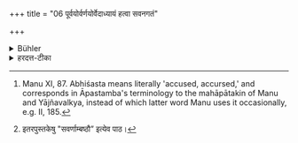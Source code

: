 +++
title = "06 पूर्वयोर्वर्णयोर्वेदाध्यायं हत्वा सवनगतं"

+++

<details><summary>Bühler</summary>

6. He who has slain a man belonging to the two (first-mentioned castes) who has studied the Veda, or had been initiated for the performance of a Soma-sacrifice, becomes an Abhiśasta. [^4] 


[^4]:  Manu XI, 87. Abhiśasta means literally 'accused, accursed,' and corresponds in Āpastamba's terminology to the mahāpātakin of Manu and Yājñavalkya, instead of which latter word Manu uses it occasionally, e.g. II, 185.
</details>

<details><summary>हरदत्त-टीका</summary>

## सूत्रम्
पूर्वयोर्वर्णयोर्वेदाध्यायं हत्वा सवनगतं वाऽभिशस्तः ॥६॥  
## टिप्पनी
उक्तेषु यौ पूर्वौ वर्णौ क्षत्रियवैश्यौ तयोर्यो वेदाध्यायः अधीतवेदः तं हत्वा अभिशस्तो भवति । अभिशस्त इति ब्रह्मघ्नोऽभिधानम् । सवनगतं वा, तयोरेव वर्णयोः यः सवनगतः सवनशब्देन न प्रातस्सवनादीन्युच्यन्ते, नापि यागमात्रम् । किं तर्हि ? सोमयागः। तत्र यो दीक्षितः सवनगतः 'ब्राह्मणो वा एष जायते यो दीक्षित' इति दर्शनात्। तं च हत्वाऽभिशस्तो भवति । पूर्वयोर्वर्णयोरिति किम् ? ब्राह्मणे मा भूत् । इष्यते ब्राह्मणे। वक्ष्यति च 'ब्राह्मणमात्रं 'चे'(२४.७.)ति। एवं तर्हि शूद्रे मा भूत् । न शुद्रो वेदाध्यायः सवनगतो वा भवति । इदं तर्हि प्रयोजनं पूर्वयोर्वर्णयोरेव यथा स्यात्तयोरेव यावनुलोमी[^१] करणाम्बष्ठौ तयोर्मा भूदिति । तेनान्ये वर्णधर्मा अनुलोमानामपि भवन्ति ॥ ६ ॥


[^१]:

    इतरपुस्तकेषु "सवर्णाम्बष्ठौ” इत्येव पाठ।
</details>
